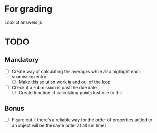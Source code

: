 # For grading
Look at answers.js

# TODO
## Mandatory
- [ ] Create way of calculating the averages while also highlight each submission entry
    - [ ] Make this solution work in and out of the loop
- [ ] Check if a submission is past the due date
    - [ ] Create function of calculating points lost due to this

## Bonus
- [ ] Figure out if there's a reliable way for the order of properties added to an object will be the same order at all run times
